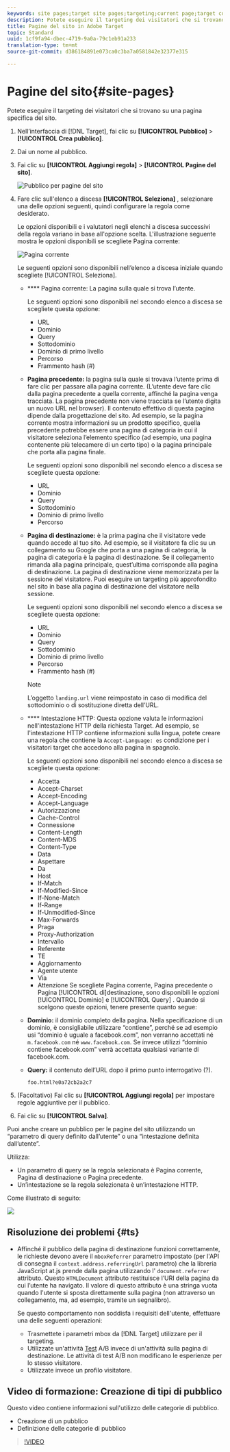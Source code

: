 ```yaml
---
keywords: site pages;target site pages;targeting;current page;target current page;previous page;target previous page;landing page;target landing page;http header
description: Potete eseguire il targeting dei visitatori che si trovano su una pagina specifica del sito.
title: Pagine del sito in Adobe Target
topic: Standard
uuid: 1cf9fa94-dbec-4719-9a0a-79c1eb91a233
translation-type: tm+mt
source-git-commit: d386184891e073ca0c3ba7a0581842e32377e315

---
```



# Pagine del sito{#site-pages}

Potete eseguire il targeting dei visitatori che si trovano su una pagina specifica del sito.

1. Nell’interfaccia di [!DNL Target], fai clic su **[!UICONTROL Pubblico]** &gt; **[!UICONTROL Crea pubblico]**.
1. Dai un nome al pubblico.
1. Fai clic su **[!UICONTROL Aggiungi regola]** &gt; **[!UICONTROL Pagine del sito]**.

   ![Pubblico per pagine del sito](assets/target_site_pages.png)

1. Fare clic sull'elenco a discesa **[!UICONTROL Seleziona]** , selezionare una delle opzioni seguenti, quindi configurare la regola come desiderato.

   Le opzioni disponibili e i valutatori negli elenchi a discesa successivi della regola variano in base all'opzione scelta. L'illustrazione seguente mostra le opzioni disponibili se scegliete Pagina corrente:

   ![Pagina corrente](/help/c-target/c-audiences/c-target-rules/assets/current-page.png)

   Le seguenti opzioni sono disponibili nell’elenco a discesa iniziale quando scegliete [!UICONTROL Seleziona].

   * **** Pagina corrente: La pagina sulla quale si trova l’utente.

      Le seguenti opzioni sono disponibili nel secondo elenco a discesa se scegliete questa opzione:

      * URL
      * Dominio
      * Query
      * Sottodominio
      * Dominio di primo livello
      * Percorso
      * Frammento hash (#)
   * **Pagina precedente:** la pagina sulla quale si trovava l’utente prima di fare clic per passare alla pagina corrente. (L’utente deve fare clic dalla pagina precedente a quella corrente, affinché la pagina venga tracciata. La pagina precedente non viene tracciata se l’utente digita un nuovo URL nel browser). Il contenuto effettivo di questa pagina dipende dalla progettazione del sito. Ad esempio, se la pagina corrente mostra informazioni su un prodotto specifico, quella precedente potrebbe essere una pagina di categoria in cui il visitatore seleziona l’elemento specifico (ad esempio, una pagina contenente più telecamere di un certo tipo) o la pagina principale che porta alla pagina finale.

      Le seguenti opzioni sono disponibili nel secondo elenco a discesa se scegliete questa opzione:

      * URL
      * Dominio
      * Query
      * Sottodominio
      * Dominio di primo livello
      * Percorso
   * **Pagina di destinazione:** è la prima pagina che il visitatore vede quando accede al tuo sito. Ad esempio, se il visitatore fa clic su un collegamento su Google che porta a una pagina di categoria, la pagina di categoria è la pagina di destinazione. Se il collegamento rimanda alla pagina principale, quest’ultima corrisponde alla pagina di destinazione. La pagina di destinazione viene memorizzata per la sessione del visitatore. Puoi eseguire un targeting più approfondito nel sito in base alla pagina di destinazione del visitatore nella sessione.

      Le seguenti opzioni sono disponibili nel secondo elenco a discesa se scegliete questa opzione:

      * URL
      * Dominio
      * Query
      * Sottodominio
      * Dominio di primo livello
      * Percorso
      * Frammento hash (#)
      >[!NOTE]
      >
      >L’oggetto `landing.url` viene reimpostato in caso di modifica del sottodominio o di sostituzione diretta dell’URL.

   * **** Intestazione HTTP: Questa opzione valuta le informazioni nell'intestazione HTTP della richiesta Target. Ad esempio, se l'intestazione HTTP contiene informazioni sulla lingua, potete creare una regola che contiene la `Accept-Language: es` condizione per i visitatori target che accedono alla pagina in spagnolo.

      Le seguenti opzioni sono disponibili nel secondo elenco a discesa se scegliete questa opzione:

      * Accetta
      * Accept-Charset
      * Accept-Encoding
      * Accept-Language
      * Autorizzazione
      * Cache-Control
      * Connessione
      * Content-Length
      * Content-MDS
      * Content-Type
      * Data
      * Aspettare
      * Da
      * Host
      * If-Match
      * If-Modified-Since
      * If-None-Match
      * If-Range
      * If-Unmodified-Since
      * Max-Forwards
      * Praga
      * Proxy-Authorization
      * Intervallo
      * Referente
      * TE
      * Aggiornamento
      * Agente utente
      * Via
      * Attenzione
   Se scegliete Pagina corrente, Pagina precedente o Pagina [!UICONTROL di]destinazione, sono disponibili le opzioni [!UICONTROL Dominio] e [!UICONTROL Query] . Quando si scelgono queste opzioni, tenere presente quanto segue:

   * **Dominio:** il dominio completo della pagina. Nella specificazione di un dominio, è consigliabile utilizzare “contiene”, perché se ad esempio usi “dominio è uguale a facebook.com”, non verranno accettati né `m.facebook.com` né `www.facebook.com`. Se invece utilizzi “dominio contiene facebook.com” verrà accettata qualsiasi variante di facebook.com.
   * **Query:** il contenuto dell’URL dopo il primo punto interrogativo (?).

      `foo.html?e0a72cb2a2c7`





1. (Facoltativo) Fai clic su **[!UICONTROL Aggiungi regola]** per impostare regole aggiuntive per il pubblico.
1. Fai clic su **[!UICONTROL Salva]**.

Puoi anche creare un pubblico per le pagine del sito utilizzando un “parametro di query definito dall’utente” o una “intestazione definita dall’utente”.

Utilizza:

* Un parametro di query se la regola selezionata è Pagina corrente, Pagina di destinazione o Pagina precedente.
* Un’intestazione se la regola selezionata è un’intestazione HTTP.

Come illustrato di seguito:

![](assets/site_pages.png)

## Risoluzione dei problemi {#ts}

* Affinché il pubblico della pagina di destinazione funzioni correttamente, le richieste devono avere il `mboxReferrer` parametro impostato (per l'API di consegna il `context.address.referringUrl` parametro) che la libreria JavaScript at.js prende dalla pagina utilizzando l' `document.referrer` attributo. Questo `HTMLDocument` attributo restituisce l’URI della pagina da cui l’utente ha navigato. Il valore di questo attributo è una stringa vuota quando l'utente si sposta direttamente sulla pagina (non attraverso un collegamento, ma, ad esempio, tramite un segnalibro).

   Se questo comportamento non soddisfa i requisiti dell'utente, effettuare una delle seguenti operazioni:

   * Trasmettete i parametri [](/help/c-implementing-target/c-implementing-target-for-client-side-web/t-mbox-download/c-understanding-global-mbox/pass-parameters-to-global-mbox.md) mbox da [!DNL Target] utilizzare per il targeting.
   * Utilizzate un'attività [Test](/help/c-activities/t-test-ab/test-ab.md) A/B invece di un'attività sulla pagina di destinazione. Le attività di test A/B non modificano le esperienze per lo stesso visitatore.
   * Utilizzate invece un profilo [](/help/c-target/c-audiences/c-target-rules/visitor-profile.md) visitatore.

## Video di formazione: Creazione di tipi di pubblico

Questo video contiene informazioni sull'utilizzo delle categorie di pubblico.

* Creazione di un pubblico
* Definizione delle categorie di pubblico

>[!VIDEO](https://video.tv.adobe.com/v/17392?captions=ita)
